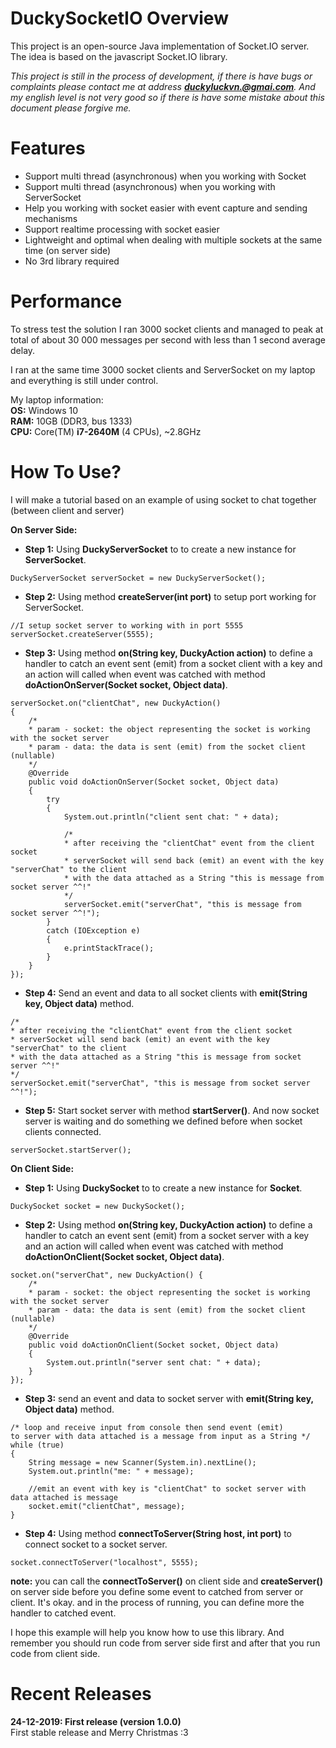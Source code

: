 # DuckySocketIO Overview
This project is an open-source Java implementation of Socket.IO server. The idea is based on the javascript Socket.IO library.

_This project is still in the process of development, if there is have bugs or complaints please contact me at address **duckyluckvn.@gmai.com**. And my english level is not very good so if there is have some mistake about this document please forgive me._

# Features

* Support multi thread (asynchronous) when you working with Socket
* Support multi thread (asynchronous) when you working with ServerSocket
* Help you working with socket easier with event capture and sending mechanisms
* Support realtime processing with socket easier
* Lightweight and optimal when dealing with multiple sockets at the same time (on server side)
* No 3rd library required

# Performance
To stress test the solution I ran 3000 socket clients and managed to peak at total of about 30 000 messages per second with less than 1 second average delay.

I ran at the same time 3000 socket clients and ServerSocket on my laptop and everything is still under control.

My laptop information:\
**OS:** Windows 10\
**RAM:** 10GB (DDR3, bus 1333)\
**CPU:** Core(TM) **i7-2640M** (4 CPUs), ~2.8GHz

# How To Use?
I will make a tutorial based on an example of using socket to chat together (between client and server)

**On Server Side:** 
* **Step 1:** Using **DuckyServerSocket** to to create a new instance for **ServerSocket**.
```
DuckyServerSocket serverSocket = new DuckyServerSocket();
```
* **Step 2:** Using method **createServer(int port)** to setup port working for ServerSocket.
```
//I setup socket server to working with in port 5555
serverSocket.createServer(5555);
```
* **Step 3:** Using method **on(String key, DuckyAction action)** to define a handler to catch an event sent (emit) from a socket client with a key and an action will called when event was catched with method **doActionOnServer(Socket socket, Object data)**.

```
serverSocket.on("clientChat", new DuckyAction() 
{
	/*
	* param - socket: the object representing the socket is working with the socket server
	* param - data: the data is sent (emit) from the socket client (nullable)
	*/
	@Override
	public void doActionOnServer(Socket socket, Object data)
	{
		try 
		{
        	System.out.println("client sent chat: " + data);
                    
			/*
			* after receiving the "clientChat" event from the client socket
			* serverSocket will send back (emit) an event with the key "serverChat" to the client
			* with the data attached as a String "this is message from socket server ^^!"
			*/
			serverSocket.emit("serverChat", "this is message from socket server ^^!");
		} 
		catch (IOException e) 
		{
			e.printStackTrace();
		}
	}
});
```

* **Step 4:** Send an event and data to all socket clients with **emit(String key, Object data)** method.
```
/*
* after receiving the "clientChat" event from the client socket
* serverSocket will send back (emit) an event with the key "serverChat" to the client
* with the data attached as a String "this is message from socket server ^^!"
*/
serverSocket.emit("serverChat", "this is message from socket server ^^!");
```
* **Step 5:** Start socket server with method **startServer()**. And now socket server is waiting and do something we defined before when socket clients connected.

```
serverSocket.startServer();
```


**On Client Side:** 
* **Step 1:** Using **DuckySocket** to to create a new instance for **Socket**.
```
DuckySocket socket = new DuckySocket();
```


* **Step 2:** Using method **on(String key, DuckyAction action)** to define a handler to catch an event sent (emit) from a socket server with a key and an action will called when event was catched with method **doActionOnClient(Socket socket, Object data)**.
```
socket.on("serverChat", new DuckyAction() {
    /*
    * param - socket: the object representing the socket is working with the socket server
    * param - data: the data is sent (emit) from the socket client (nullable)
    */
	@Override
	public void doActionOnClient(Socket socket, Object data) 
	{
		System.out.println("server sent chat: " + data);
	}
});
```
* **Step 3:** send an event and data to socket server with **emit(String key, Object data)** method.
```
/* loop and receive input from console then send event (emit) 
to server with data attached is a message from input as a String */
while (true) 
{
    String message = new Scanner(System.in).nextLine();
    System.out.println("me: " + message);

    //emit an event with key is "clientChat" to socket server with data attached is message
    socket.emit("clientChat", message);
}
```

* **Step 4:** Using method **connectToServer(String host, int port)** to connect socket to a socket server.
```
socket.connectToServer("localhost", 5555);
```

**note:** you can call the **connectToServer()** on client side and **createServer()** on server side before you define some event to catched from server or client. It's okay. and in the process of running, you can define more the handler to catched event.

I hope this example will help you know how to use this library. And remember you should run code from server side first and after that you run code from client side.

# Recent Releases
**24-12-2019: First release (version 1.0.0)** \
First stable release and Merry Christmas :3
